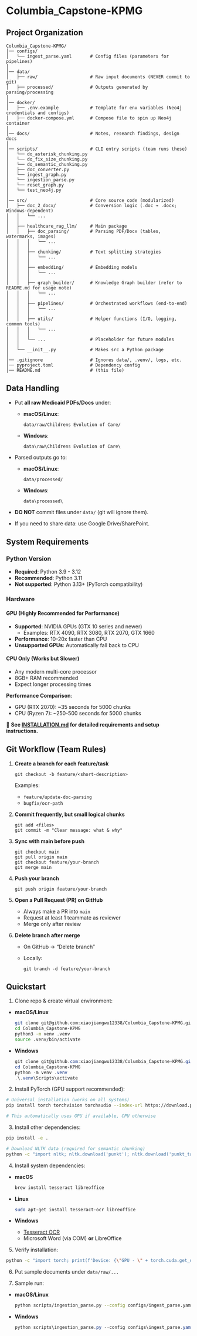 # Columbia_Capstone-KPMG

## Project Organization

```
Columbia_Capstone-KPMG/
│── configs/                 
│   └── ingest_parse.yaml       # Config files (parameters for pipelines)
│
│── data/                      
│   ├── raw/                    # Raw input documents (NEVER commit to git)
│   ├── processed/              # Outputs generated by parsing/processing
│
│── docker/                      
│   ├── .env.example            # Template for env variables (Neo4j credentials and configs)
│   ├── docker-compose.yml      # Compose file to spin up Neo4j container
│
│── docs/                       # Notes, research findings, design docs
│
│── scripts/                    # CLI entry scripts (team runs these)
│   └── do_asterisk_chunking.py
│   └── do_fix_size_chunking.py
│   └── do_semantic_chunking.py
│   ├── doc_converter.py
│   └── ingest_graph.py
│   └── ingestion_parse.py
│   └── reset_graph.py
│   └── test_neo4j.py
│
│── src/                        # Core source code (modularized)
│   ├── doc_2_docx/             # Conversion logic (.doc → .docx; Windows-dependent)
│   │   └── ...
│   │
│   ├── healthcare_rag_llm/     # Main package
│   │   ├── doc_parsing/        # Parsing PDF/Docx (tables, watermarks, images)
│   │   │   └── ...
│   │   │
│   │   ├── chunking/           # Text splitting strategies
│   │   │   └── ...
│   │   │
│   │   ├── embedding/          # Embedding models
│   │   │   └── ...
│   │   │
│   │   ├── graph_builder/      # Knowledge Graph builder (refer to README.md for usage note)
│   │   │   └── ...
│   │   │
│   │   ├── pipelines/          # Orchestrated workflows (end-to-end)
│   │   │   └── ...
│   │   │
│   │   ├── utils/              # Helper functions (I/O, logging, common tools)
│   │   │   └── ...
│   │   │
│   │   └── ...                 # Placeholder for future modules
│   │
│   └── __init__.py             # Makes src a Python package
│
│── .gitignore                  # Ignores data/, .venv/, logs, etc.
│── pyproject.toml              # Dependency config
│── README.md                   # (this file)
```

## Data Handling

* Put **all raw Medicaid PDFs/Docs** under:

  * **macOS/Linux**:

    ```
    data/raw/Childrens Evolution of Care/
    ```
  * **Windows**:

    ```
    data\raw\Childrens Evolution of Care\
    ```

* Parsed outputs go to:

  * **macOS/Linux**:

    ```
    data/processed/
    ```
  * **Windows**:

    ```
    data\processed\
    ```

* **DO NOT** commit files under `data/` (git will ignore them).
* If you need to share data: use Google Drive/SharePoint.

## System Requirements

### Python Version
- **Required**: Python 3.9 - 3.12
- **Recommended**: Python 3.11
- **Not supported**: Python 3.13+ (PyTorch compatibility)

### Hardware

#### GPU (Highly Recommended for Performance)
- **Supported**: NVIDIA GPUs (GTX 10 series and newer)
  - Examples: RTX 4090, RTX 3080, RTX 2070, GTX 1660
- **Performance**: 10-20x faster than CPU
- **Unsupported GPUs**: Automatically fall back to CPU

#### CPU Only (Works but Slower)
- Any modern multi-core processor
- 8GB+ RAM recommended
- Expect longer processing times

**Performance Comparison**:
- GPU (RTX 2070): ~35 seconds for 5000 chunks
- CPU (Ryzen 7): ~250-500 seconds for 5000 chunks

📖 **See [INSTALLATION.md](INSTALLATION.md) for detailed requirements and setup instructions.**

## Git Workflow (Team Rules)

1. **Create a branch for each feature/task**

   ```
   git checkout -b feature/<short-description>
   ```

   Examples:

   * `feature/update-doc-parsing`
   * `bugfix/ocr-path`

2. **Commit frequently, but small logical chunks**

   ```
   git add <files>
   git commit -m "Clear message: what & why"
   ```

3. **Sync with main before push**

   ```
   git checkout main
   git pull origin main
   git checkout feature/your-branch
   git merge main
   ```

4. **Push your branch**

   ```
   git push origin feature/your-branch
   ```

5. **Open a Pull Request (PR) on GitHub**

   * Always make a PR into `main`
   * Request at least 1 teammate as reviewer
   * Merge only after review

6. **Delete branch after merge**

   * On GitHub → “Delete branch”
   * Locally:

     ```
     git branch -d feature/your-branch
     ```

## Quickstart

1. Clone repo & create virtual environment:

* **macOS/Linux**

  ```bash
  git clone git@github.com:xiaojiangwu12338/Columbia_Capstone-KPMG.git
  cd Columbia_Capstone-KPMG
  python3 -m venv .venv
  source .venv/bin/activate
  ```

* **Windows**

  ```powershell
  git clone git@github.com:xiaojiangwu12338/Columbia_Capstone-KPMG.git
  cd Columbia_Capstone-KPMG
  python -m venv .venv
  .\.venv\Scripts\activate
  ```

2. Install PyTorch (GPU support recommended):

  ```bash
  # Universal installation (works on all systems)
  pip install torch torchvision torchaudio --index-url https://download.pytorch.org/whl/cu121

  # This automatically uses GPU if available, CPU otherwise
  ```

3. Install other dependencies:

  ```bash
  pip install -e .

  # Download NLTK data (required for semantic chunking)
  python -c "import nltk; nltk.download('punkt'); nltk.download('punkt_tab')"
  ```

4. Install system dependencies:

* **macOS**

  ```bash
  brew install tesseract libreoffice
  ```

* **Linux**

  ```bash
  sudo apt-get install tesseract-ocr libreoffice
  ```

* **Windows**

  * [Tesseract OCR](https://github.com/UB-Mannheim/tesseract/wiki)
  * Microsoft Word (via COM) **or** LibreOffice

5. Verify installation:

  ```bash
  python -c "import torch; print(f'Device: {\"GPU - \" + torch.cuda.get_device_name(0) if torch.cuda.is_available() else \"CPU\"}')"
  ```

6. Put sample documents under `data/raw/...`

7. Sample run:

* **macOS/Linux**

  ```bash
  python scripts/ingestion_parse.py --config configs/ingest_parse.yaml
  ```

* **Windows**

  ```powershell
  python scripts\ingestion_parse.py --config configs\ingest_parse.yaml
  ```

